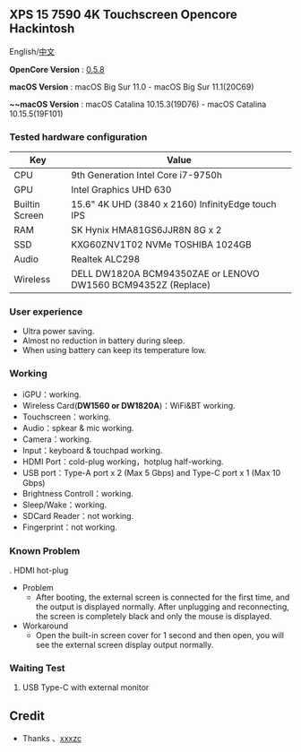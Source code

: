  ## XPS 15 7590 4K Touchscreen Opencore Hackintosh

 English/[中文](README_TW.md)

 **OpenCore Version** : [0.5.8](https://github.com/acidanthera/OpenCorePkg/releases)

**macOS Version** : macOS Big Sur 11.0 - macOS Big Sur 11.1(20C69)

**~~macOS Version** : macOS Catalina 10.15.3(19D76) - macOS Catalina 10.15.5(19F101)

 ### Tested hardware configuration

 | Key                    | Value                                                        |
 | ---------------------- | ------------------------------------------------------------ |
 | CPU                    | 9th Generation Intel Core i7-9750h                           |
 | GPU                    | Intel Graphics UHD 630                                       |
 | Builtin Screen         | 15.6" 4K UHD (3840 x 2160) InfinityEdge touch IPS            |
 | RAM                    | SK Hynix HMA81GS6JJR8N 8G x 2                                |
 | SSD                    | KXG60ZNV1T02 NVMe TOSHIBA 1024GB                             |
 | Audio                  | Realtek ALC298                                               |
 | Wireless               | DELL DW1820A BCM94350ZAE or LENOVO DW1560 BCM94352Z (Replace)|
 ### User experience
 * Ultra power saving.
 * Almost no reduction in battery during sleep.
 * When using battery can keep its temperature low.
 
 ### Working

 * iGPU：working.
 * Wireless Card(**DW1560 or DW1820A**)：WiFi&BT working.
 * Touchscreen：working.
 * Audio：spkear & mic working.
 * Camera：working.
 * Input：keyboard & touchpad working.
 * HDMI Port：cold-plug working，hotplug half-working.
 * USB port：Type-A port x 2 (Max 5 Gbps) and Type-C port x 1 (Max 10 Gbps)
 * Brightness Controll：working.
 * Sleep/Wake：working.
 * SDCard Reader：not working.
 * Fingerprint：not working.

 ### Known Problem

. HDMI hot-plug 
   * Problem
     * After booting, the external screen is connected for the first time, and the output is displayed normally. After unplugging and reconnecting, the screen is completely black and only the mouse is displayed.
   * Workaround
     * Open the built-in screen cover for 1 second and then open, you will see the external screen display output normally.
 ### Waiting Test

 1. USB Type-C with external monitor

 ## Credit

 - Thanks 、[xxxzc](https://github.com/xxxzc/xps15-9570-macos)
